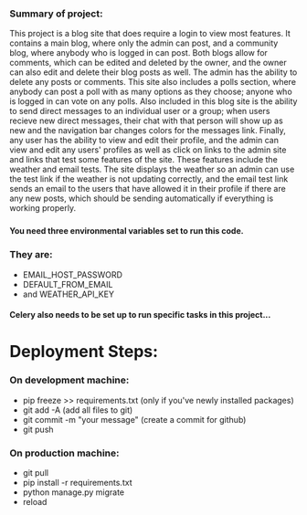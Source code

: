 ### Summary of project:
This project is a blog site that does require a login to view most features. It contains a main blog, where 
only the admin can post, and a community blog, where anybody who is logged in can post. Both blogs allow for 
comments, which can be edited and deleted by the owner, and the owner can also edit and delete their blog posts
as well. The admin has the ability to delete any posts or comments. This site also includes a polls section,
where anybody can post a poll with as many options as they choose; anyone who is logged in can vote on any polls.
Also included in this blog site is the ability to send direct messages to an individual user or a group; when 
users recieve new direct messages, their chat with that person will show up as new and the navigation bar changes
colors for the messages link. Finally, any user has the ability to view and edit their profile, and the admin can 
view and edit any users' profiles as well as click on links to the admin site and links that test some features of
the site. These features include the weather and email tests. The site displays the weather so an admin can use
the test link if the weather is not updating correctly, and the email test link sends an email to the users that
have allowed it in their profile if there are any new posts, which should be sending automatically if everything
is working properly.
###
#### You need three environmental variables set to run this code.
### They are:
- EMAIL_HOST_PASSWORD
- DEFAULT_FROM_EMAIL
- and WEATHER_API_KEY

#### Celery also needs to be set up to run specific tasks in this project...

# Deployment Steps:
### On development machine:
- pip freeze >> requirements.txt (only if you've newly installed packages)
- git add -A (add all files to git)
- git commit -m "your message" (create a commit for github)
- git push
### On production machine:
- git pull
- pip install -r requirements.txt
- python manage.py migrate 
- reload
